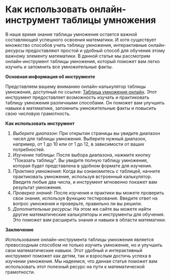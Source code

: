 Как использовать онлайн-инструмент таблицы умножения
====================================================

В наше время знание таблицы умножения остается важной составляющей успешного освоения математики. И хотя существует множество способов учить таблицу умножения, интерактивные онлайн-ресурсы предоставляют простой и удобный способ для обучения этому важному элементу математики. В данной статье мы рассмотрим онлайн-инструмент таблицы умножения, который поможет вам легко изучить и запомнить все умножительные факты.

**Основная информация об инструменте**

Представляем вашему вниманию онлайн-калькулятор таблицы умножения, доступный по ссылке: [Таблица умножения онлайн](https://www.onlinecalculatorsfree.com/ru/math/multiplication-table.html). Этот инструмент предоставляет возможность изучать и практиковать таблицу умножения различными способами. Он поможет вам улучшить навыки в математике, запомнить умножительные факты и повысить свою числовую грамотность.

**Как использовать инструмент**

1. *Выберите диапазон*: При открытии страницы вы увидите диапазон чисел для таблицы умножения. Выберите нужный диапазон, например, от 1 до 10 или от 1 до 12, в зависимости от ваших потребностей.
2. *Изучение таблицы*: После выбора диапазона, нажмите кнопку "Показать таблицу". Вы увидите полную таблицу умножения, которая будет представлена в удобном формате для изучения.
3. *Практика умножения*: Когда вы ознакомитесь с таблицей, начните практиковать умножение, используя встроенный калькулятор. Введите любые два числа, и инструмент мгновенно покажет вам результат умножения.
4. *Проверка знаний*: После изучения и практики вы можете проверить свои знания, используя функцию тестирования. Введите ответ на вопрос умножения и проверьте, правильно ли вы решили.
5. *Дополнительные ресурсы*: На этом же сайте вы можете найти другие математические калькуляторы и инструменты для обучения. Это поможет вам расширить знания и навыки в области математики.

**Заключение**

Использование онлайн-инструмента таблицы умножения является превосходным способом не только изучить умножение, но и улучшить свои математические навыки. Этот удобный и интерактивный инструмент поможет как детям, так и взрослым достичь успеха в изучении умножения. Мы надеемся, что данная статья поможет вам использовать этот полезный ресурс на пути к математической грамотности.